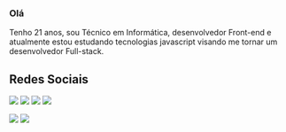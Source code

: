 ### Olá

Tenho 21 anos, sou Técnico em Informática, desenvolvedor Front-end e atualmente estou estudando tecnologias javascript visando me tornar um desenvolvedor Full-stack.

## Redes Sociais
[<img src="https://img.shields.io/badge/instagram-%23E4405F.svg?&style=for-the-badge&logo=instagram&logoColor=white" />](https://instagram.com/mefhius)
[<img src="https://img.shields.io/badge/twitch-%239146FF.svg?&style=for-the-badge&logo=twitch&logoColor=white" />](https://www.twitch.tv/mefhius)
[<img src="https://img.shields.io/badge/twitter-%231DA1F2.svg?&style=for-the-badge&logo=twitter&logoColor=white" />](https://twitter.com/mefhius)
[<img src="https://img.shields.io/badge/spotify-%231ED760.svg?&style=for-the-badge&logo=spotify&logoColor=white" />](https://open.spotify.com/user/siengurd)

<p>
  <img src="https://github-readme-stats.vercel.app/api?username=mefivs&theme=dark&line_height=27">
  <img src="https://github-readme-stats.vercel.app/api/top-langs/?username=mefivs&hide=html,css&theme=dark">
</p>

